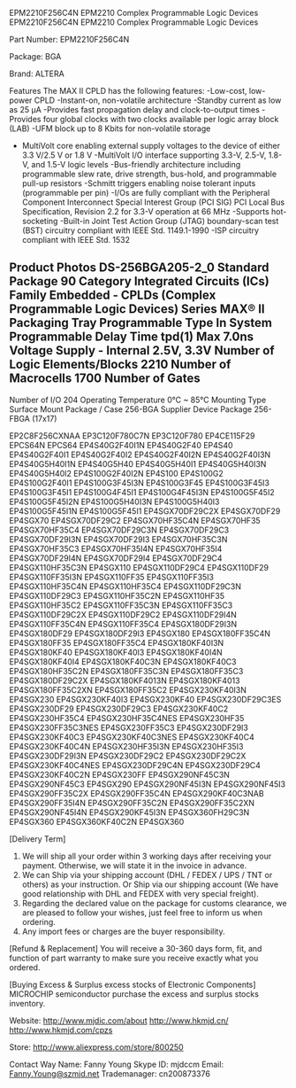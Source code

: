 EPM2210F256C4N EPM2210 Complex Programmable Logic Devices
EPM2210F256C4N EPM2210 Complex Programmable Logic Devices

Part Number: EPM2210F256C4N

Package: BGA

Brand: ALTERA

Features
The MAX II CPLD has the following features:
-Low-cost, low-power CPLD
-Instant-on, non-volatile architecture
-Standby current as low as 25 µA
-Provides fast propagation delay and clock-to-output times
-Provides four global clocks with two clocks available per logic array block (LAB)
-UFM block up to 8 Kbits for non-volatile storage
- MultiVolt core enabling external supply voltages to the device of either 3.3 V/2.5 V or 1.8 V
-MultiVolt I/O interface supporting 3.3-V, 2.5-V, 1.8-V, and 1.5-V logic levels
-Bus-friendly architecture including programmable slew rate, drive strength,
bus-hold, and programmable pull-up resistors
-Schmitt triggers enabling noise tolerant inputs (programmable per pin)
-I/Os are fully compliant with the Peripheral Component Interconnect Special
Interest Group (PCI SIG) PCI Local Bus Specification, Revision 2.2 for 3.3-V operation at 66 MHz
-Supports hot-socketing
-Built-in Joint Test Action Group (JTAG) boundary-scan test (BST) circuitry
compliant with IEEE Std. 1149.1-1990
-ISP circuitry compliant with IEEE Std. 1532

Product Photos
DS-256BGA205-2_0
Standard Package 
90
Category
Integrated Circuits (ICs)
Family
Embedded - CPLDs (Complex Programmable Logic Devices)
Series
MAX® II
Packaging 
Tray 
Programmable Type
In System Programmable
Delay Time tpd(1) Max
7.0ns
Voltage Supply - Internal
2.5V, 3.3V
Number of Logic Elements/Blocks
2210
Number of Macrocells
1700
Number of Gates
-
Number of I/O
204
Operating Temperature
0°C ~ 85°C
Mounting Type
Surface Mount
Package / Case
256-BGA
Supplier Device Package
256-FBGA (17x17)


EP2C8F256CXNAA EP3C120F780C7N EP3C120F780 EP4CE115F29 EPCS64N EPCS64 EP4S40G2F40I1N
EP4S40G2F40 EP4S40 EP4S40G2F40I1 EP4S40G2F40I2 EP4S40G2F40I2N EP4S40G2F40I3N EP4S40G5H40I1N
EP4S40G5H40 EP4S40G5H40I1 EP4S40G5H40I3N EP4S40G5H40I2 EP4S100G2F40I2N EP4S100 EP4S100G2
EP4S100G2F40I1 EP4S100G3F45I3N EP4S100G3F45 EP4S100G3F45I3 EP4S100G3F45I1 EP4S100G4F45I1 EP4S100G4F45I3N
EP4S100G5F45I2 EP4S100G5F45I2N EP4S100G5H40I3N EP4S100G5H40I3 EP4S100G5F45I1N EP4S100G5F45I1 EP4SGX70DF29C2X
EP4SGX70DF29 EP4SGX70 EP4SGX70DF29C2 EP4SGX70HF35C4N EP4SGX70HF35 EP4SGX70HF35C4 EP4SGX70DF29C3N
EP4SGX70DF29C3 EP4SGX70DF29I3N EP4SGX70DF29I3 EP4SGX70HF35C3N EP4SGX70HF35C3 EP4SGX70HF35I4N EP4SGX70HF35I4
EP4SGX70DF29I4N EP4SGX70DF29I4 EP4SGX70DF29C4 EP4SGX110HF35C3N EP4SGX110 EP4SGX110DF29C4 EP4SGX110DF29
EP4SGX110FF35I3N EP4SGX110FF35 EP4SGX110FF35I3 EP4SGX110HF35C4N EP4SGX110HF35C4 EP4SGX110DF29C3N EP4SGX110DF29C3
EP4SGX110HF35C2N EP4SGX110HF35 EP4SGX110HF35C2 EP4SGX110FF35C3N EP4SGX110FF35C3 EP4SGX110DF29C2X EP4SGX110DF29C2
EP4SGX110DF29I4N EP4SGX110FF35C4N EP4SGX110FF35C4 EP4SGX180DF29I3N EP4SGX180DF29 EP4SGX180DF29I3 EP4SGX180
EP4SGX180FF35C4N EP4SGX180FF35 EP4SGX180FF35C4 EP4SGX180KF40I3N EP4SGX180KF40 EP4SGX180KF40I3 EP4SGX180KF40I4N
EP4SGX180KF40I4 EP4SGX180KF40C3N EP4SGX180KF40C3 EP4SGX180HF35C2N EP4SGX180FF35C3N EP4SGX180FF35C3 EP4SGX180DF29C2X
EP4SGX180KF4013N EP4SGX180KF4013 EP4SGX180FF35C2XN EP4SGX180FF35C2 EP4SGX230KF40I3N EP4SGX230 EP4SGX230KF40I3
EP4SGX230KF40 EP4SGX230DF29C3ES EP4SGX230DF29 EP4SGX230DF29C3 EP4SGX230KF40C2 EP4SGX230HF35C4 EP4SGX230HF35C4NES
EP4SGX230HF35 EP4SGX230FF35C3NES EP4SGX230FF35C3 EP4SGX230DF29I3 EP4SGX230KF40C3 EP4SGX230KF40C3NES EP4SGX230KF40C4
EP4SGX230KF40C4N EP4SGX230HF35I3N EP4SGX230HF35I3 EP4SGX230DF29I3N EP4SGX230DF29C2 EP4SGX230DF29C2X EP4SGX230KF40C4NES
EP4SGX230DF29C4N EP4SGX230DF29C4 EP4SGX230KF40C2N EP4SGX230FF EP4SGX290NF45C3N EP4SGX290NF45C3 EP4SGX290
EP4SGX290NF45I3N EP4SGX290NF45I3 EP4SGX290FF35C2X EP4SGX290FF35C4N EP4SGX290KF40C3NAB EP4SGX290FF35I4N EP4SGX290FF35C2N
EP4SGX290FF35C2XN EP4SGX290NF45I4N EP4SGX290KF45I3N EP4SGX360FH29C3N EP4SGX360 EP4SGX360KF40C2N EP4SGX360

[Delivery Term] 
1. We will ship all your order within 3 working days after receiving your payment. Otherwise, we will state it in the invoice in advance.
2. We can Ship via your shipping account (DHL / FEDEX / UPS / TNT or others) as your instruction. Or Ship via our shipping account (We have good relationship with DHL and FEDEX with very special freight).
3. Regarding the declared value on the package for customs clearance, we are pleased to follow your wishes, just feel free to inform us when ordering.
4. Any import fees or charges are the buyer responsibility.

[Refund & Replacement]
You will receive a 30-360 days form, fit, and function of part warranty to make sure you receive exactly what you ordered.

[Buying Excess & Surplus excess stocks of Electronic Components]
MICROCHIP semiconductor purchase the excess and surplus stocks inventory.

Website:
http://www.mjdic.com/about
http://www.hkmjd.cn/
http://www.hkmjd.com/cpzs

Store:
http://www.aliexpress.com/store/800250

Contact Way
Name: Fanny Young
Skype ID: mjdccm
Email: Fanny.Young@szmjd.net
Trademanager: cn200873376
